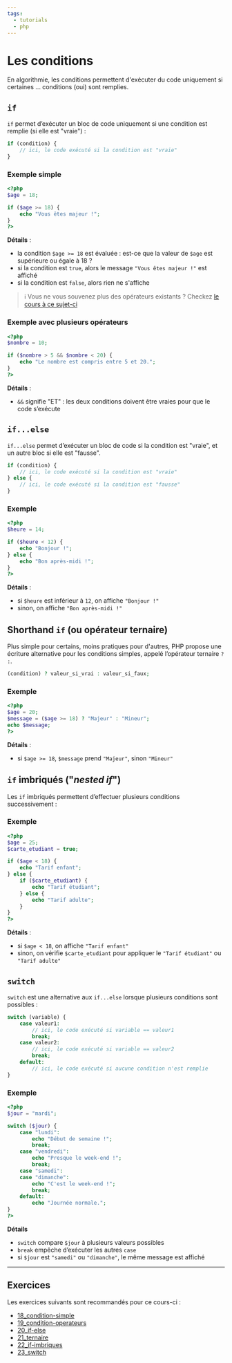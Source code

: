 ```yaml
---
tags:
  - tutorials
  - php
---
```


# Les conditions

En algorithmie, les conditions permettent d'exécuter du code uniquement si certaines ... conditions (oui) sont remplies.

## `if`

`if` permet d’exécuter un bloc de code uniquement si une condition est remplie (si elle est "vraie") :

```php
if (condition) {
    // ici, le code exécuté si la condition est "vraie"
}
```

### Exemple simple

```php
<?php
$age = 18;

if ($age >= 18) {
    echo "Vous êtes majeur !";
}
?>
```

**Détails** :

- la condition `$age >= 18` est évaluée : est-ce que la valeur de `$age` est supérieure ou égale à 18 ?
- si la condition est `true`, alors le message `"Vous êtes majeur !"` est affiché
- si la condition est `false`, alors rien ne s'affiche

> ℹ️ Vous ne vous souvenez plus des opérateurs existants ? Checkez [le cours à ce sujet-ci](02_operateurs.md)

### Exemple avec plusieurs opérateurs

```php
<?php
$nombre = 10;

if ($nombre > 5 && $nombre < 20) {
    echo "Le nombre est compris entre 5 et 20.";
}
?>
```

**Détails** :

- `&&` signifie "ET" : les deux conditions doivent être vraies pour que le code s’exécute

## `if...else`

`if...else` permet d’exécuter un bloc de code si la condition est "vraie", et un autre bloc si elle est "fausse".

```php
if (condition) {
    // ici, le code exécuté si la condition est "vraie"
} else {
    // ici, le code exécuté si la condition est "fausse"
}
```

### Exemple

```php
<?php
$heure = 14;

if ($heure < 12) {
    echo "Bonjour !";
} else {
    echo "Bon après-midi !";
}
?>
```

**Détails** :

- si `$heure` est inférieur à `12`, on affiche `"Bonjour !"`
- sinon, on affiche `"Bon après-midi !"`

## Shorthand `if` (ou opérateur ternaire)

Plus simple pour certains, moins pratiques pour d'autres, PHP propose une écriture alternative pour les conditions simples, appelé l’opérateur ternaire `? :`.

```php
(condition) ? valeur_si_vrai : valeur_si_faux;
```

### Exemple

```php
<?php
$age = 20;
$message = ($age >= 18) ? "Majeur" : "Mineur";
echo $message;
?>
```

**Détails** :

- si `$age >= 18`, `$message` prend `"Majeur"`, sinon `"Mineur"`

## `if` imbriqués ("_nested if_")

Les `if` imbriqués permettent d’effectuer plusieurs conditions successivement :

### Exemple

```php
<?php
$age = 25;
$carte_etudiant = true;

if ($age < 18) {
    echo "Tarif enfant";
} else {
    if ($carte_etudiant) {
        echo "Tarif étudiant";
    } else {
        echo "Tarif adulte";
    }
}
?>
```

**Détails** :

- si `$age < 18`, on affiche `"Tarif enfant"`
- sinon, on vérifie `$carte_etudiant` pour appliquer le `"Tarif étudiant"` ou `"Tarif adulte"`

## `switch`

`switch` est une alternative aux `if...else` lorsque plusieurs conditions sont possibles :

```php
switch (variable) {
    case valeur1:
        // ici, le code exécuté si variable == valeur1
        break;
    case valeur2:
        // ici, le code exécuté si variable == valeur2
        break;
    default:
        // ici, le code exécuté si aucune condition n'est remplie
}
```

### Exemple

```php
<?php
$jour = "mardi";

switch ($jour) {
    case "lundi":
        echo "Début de semaine !";
        break;
    case "vendredi":
        echo "Presque le week-end !";
        break;
    case "samedi":
    case "dimanche":
        echo "C'est le week-end !";
        break;
    default:
        echo "Journée normale.";
}
?>
```

**Détails**

- `switch` compare `$jour` à plusieurs valeurs possibles
- `break` empêche d’exécuter les autres `case`
- si `$jour` est `"samedi"` ou `"dimanche"`, le même message est affiché

---

## Exercices

Les exercices suivants sont recommandés pour ce cours-ci :

- [18_condition-simple](https://github.com/association-z-code-emploi/exercices-php/18_condition-simple/README.md)
- [19_condition-operateurs](https://github.com/association-z-code-emploi/exercices-php/19_condition-operateurs/README.md)
- [20_if-else](https://github.com/association-z-code-emploi/exercices-php/20_if-else/README.md)
- [21_ternaire](https://github.com/association-z-code-emploi/exercices-php/21_ternaire/README.md)
- [22_if-imbriques](https://github.com/association-z-code-emploi/exercices-php/22_if-imbriques/README.md)
- [23_switch](https://github.com/association-z-code-emploi/exercices-php/23_switch/README.md)
